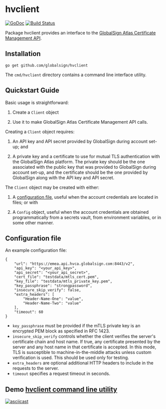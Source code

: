 # hvclient

[![GoDoc](https://godoc.org/github.com/globalsign/hvclient?status.svg)](https://godoc.org/github.com/globalsign/hvclient)
[![Build Status](https://github.com/globalsign/hvclient/actions/workflows/go.yml/badge.svg)](https://github.com/globalsign/hvclient/actions/workflows/go.yml)

Package hvclient provides an interface to the [GlobalSign Atlas Certificate
Management API](https://www.globalsign.com/en/resources/apis/api-documentation/globalsign_atlas_certificate_management_api.html).

## Installation

```
go get github.com/globalsign/hvclient
```

The `cmd/hvclient` directory contains a command line interface utility.

## Quickstart Guide

Basic usage is straightforward:

1. Create a `Client` object

2. Use it to make GlobalSign Atlas Certificate Management API calls.

Creating a `Client` object requires:

1. An API key and API secret provided by GlobalSign during account set-up; and

2. A private key and a certificate to use for mutual TLS authentication
with the GlobalSign Atlas platform. The private key should be the one associated with
the public key that was provided to GlobalSign during account set-up, and
the certificate should be the one provided by GlobalSign along with the API
key and API secret.

The `Client` object may be created with either:

1. A [configuration file](#configuration-file), useful when the account credentials are located in
files; or with

2. A `Config` object, useful when the account credentials are obtained
programmatically from a secrets vault, from environment variables, or in some
other manner.

## Configuration file

An example configuration file:

```
{
    "url": "https://emea.api.hvca.globalsign.com:8443/v2",
    "api_key": "<your_api_key>",
    "api_secret": "<your_api_secret>",
    "cert_file": "testdata/mtls_cert.pem",
    "key_file": "testdata/mtls_private_key.pem",
    "key_passphrase": "strongpassword",
    "insecure_skip_verify": false,
    "extra_headers": [
        "Header-Name-One": "value",
        "Header-Name-Two": "value"
    ],
    "timeout": 60
}
```

* `key_passphrase` must be provided if the mTLS private key is an encrypted
PEM block as specified in RFC 1423.
* `insecure_skip_verify` controls whether the client verifies the server's
certificate chain and host name. If true, any certificate presented by the
server and any host name in that certificate is accepted. In this mode, TLS
is susceptible to machine-in-the-middle attacks unless custom verification
is used. This should be used only for testing.
* `extra_headers` are optional additional HTTP headers to include in the
requests to the server.
* `timeout` specifies a request timeout in seconds.

## Demo [hvclient command line utility](https://github.com/globalsign/hvclient/blob/master/cmd/hvclient/README.md)
[![asciicast](https://asciinema.org/a/P6MSC1Qqe78GYWsiucs5DAM8B.svg)](https://asciinema.org/a/P6MSC1Qqe78GYWsiucs5DAM8B)
